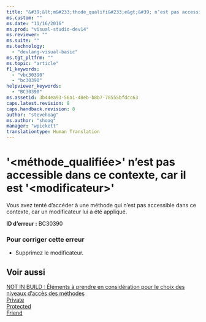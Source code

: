 ```yaml
---
title: "&#39;&lt;m&#233;thode_qualifi&#233;e&gt;&#39; n’est pas accessible dans ce contexte, car il est &#39;&lt;modificateur&gt;&#39; | Microsoft Docs"
ms.custom: ""
ms.date: "11/16/2016"
ms.prod: "visual-studio-dev14"
ms.reviewer: ""
ms.suite: ""
ms.technology: 
  - "devlang-visual-basic"
ms.tgt_pltfrm: ""
ms.topic: "article"
f1_keywords: 
  - "vbc30390"
  - "bc30390"
helpviewer_keywords: 
  - "BC30390"
ms.assetid: 3b44ea93-56a1-48eb-b8b7-78555bfdcc63
caps.latest.revision: 8
caps.handback.revision: 8
author: "stevehoag"
ms.author: "shoag"
manager: "wpickett"
translationtype: Human Translation
---
```

# &#39;&lt;m&#233;thode_qualifi&#233;e&gt;&#39; n’est pas accessible dans ce contexte, car il est &#39;&lt;modificateur&gt;&#39;
Vous avez tenté d’accéder à une méthode qui n’est pas accessible dans ce contexte, car un modificateur lui a été appliqué.  
  
 **ID d’erreur :** BC30390  
  
### Pour corriger cette erreur  
  
-   Supprimez le modificateur.  
  
## Voir aussi  
 [NOT IN BUILD : Éléments à prendre en considération pour le choix des niveaux d’accès des méthodes](http://msdn.microsoft.com/fr-fr/8b696461-2191-4cea-bb64-5fa3449da2ff)   
 [Private](../../visual-basic/language-reference/modifiers/private.md)   
 [Protected](../../visual-basic/language-reference/modifiers/protected.md)   
 [Friend](../../visual-basic/language-reference/modifiers/friend.md)